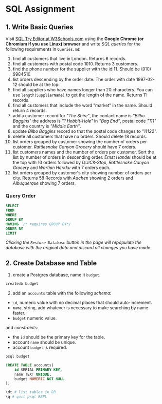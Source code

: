 # SQL Assignment

## 1. Write Basic Queries

Visit [SQL Try Editor at W3Schools.com](https://www.w3schools.com/sql/trysql.asp?filename=trysql_select_all) using the **Google Chrome (or Chromium if you use Linux) browser** and write _SQL queries_ for the following requirements in `Queries.md`:

1. find all customers that live in London. Returns 6 records.
1. find all customers with postal code 1010. Returns 3 customers.
1. find the phone number for the supplier with the id 11. Should be (010) 9984510.
1. list orders descending by the order date. The order with date 1997-02-12 should be at the top.
1. find all suppliers who have names longer than 20 characters. You can use `length(SupplierName)` to get the length of the name. Returns 11 records.
1. find all customers that include the word "market" in the name. Should return 4 records.
1. add a customer record for _"The Shire"_, the contact name is _"Bilbo Baggins"_ the address is _"1 Hobbit-Hole"_ in _"Bag End"_, postal code _"111"_ and the country is _"Middle Earth"_.
1. update _Bilbo Baggins_ record so that the postal code changes to _"11122"_.
1. delete all customers that have no orders. Should delete 18 records.
1. list orders grouped by customer showing the number of orders per customer. _Rattlesnake Canyon Grocery_ should have 7 orders.
1. list customers names and the number of orders per customer. Sort the list by number of orders in descending order. _Ernst Handel_ should be at the top with 10 orders followed by _QUICK-Stop_, _Rattlesnake Canyon Grocery_ and _Wartian Herkku_ with 7 orders each.
1. list orders grouped by customer's city showing number of orders per city. Returns 58 Records with _Aachen_ showing 2 orders and _Albuquerque_ showing 7 orders.

### Query Order
```sql
SELECT
FROM
WHERE
GROUP BY
HAVING  /* requires GROUP BY*/
ORDER BY
LIMIT
```

*Clicking the `Restore Database` button in the page will repopulate the database with the original data and discard all changes you have made*.

## 2. Create Database and Table

1. create a Postgres database, name it `budget`.

```bash
createdb budget
```

2. add an `accounts` table with the following _schema_:

  - `id`, numeric value with no decimal places that should auto-increment.
  - `name`, string, add whatever is necessary to make searching by name faster.
  - `budget` numeric value.

and _constraints_:
  - the `id` should be the primary key for the table.
  - account `name` should be unique.
  - account `budget` is required.

```bash
psql budget
```

```sql
CREATE TABLE accounts(
    id SERIAL PRIMARY KEY,
    name TEXT UNIQUE,
    budget NUMERIC NOT NULL
);
```

```bash
\dt # list tables in DB
\q # quit psql REPL
```